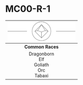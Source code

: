 # MC00-R-1

| <img src="../../images/card-icons/d10.png" height="60" /> |
|:---:|
| **Common Races** |
| Dragonborn<br>Elf<br>Goliath<br>Orc<br>Tabaxi |
